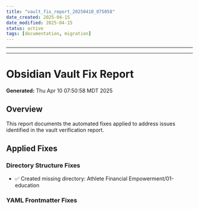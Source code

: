 ```yaml
---
title: "vault_fix_report_20250410_075058"
date_created: 2025-04-15
date_modified: 2025-04-15
status: active
tags: [documentation, migration]
---
```


---

---

# Obsidian Vault Fix Report
**Generated:** Thu Apr 10 07:50:58 MDT 2025

## Overview
This report documents the automated fixes applied to address issues identified in the vault verification report.

## Applied Fixes

### Directory Structure Fixes
- ✅ Created missing directory: Athlete Financial Empowerment/01-education
### YAML Frontmatter Fixes
